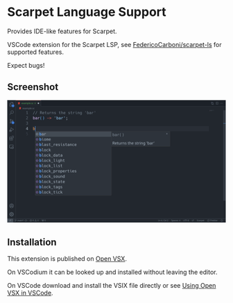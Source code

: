 # Scarpet Language Support

Provides IDE-like features for Scarpet.

VSCode extension for the Scarpet LSP, see [FedericoCarboni/scarpet-ls] for
supported features.

Expect bugs!

## Screenshot

![Autocomplete Example](screenshot/autocomplete.png)

## Installation

This extension is published on [Open VSX][2].

On VSCodium it can be looked up and installed without leaving the editor.

On VSCode download and install the VSIX file directly or see [Using Open VSX in VSCode][1].

[FedericoCarboni/scarpet-ls]: https://github.com/FedericoCarboni/scarpet-ls
[1]: https://github.com/eclipse/openvsx/wiki/Using-Open-VSX-in-VS-Code
[2]: https://open-vsx.org/extension/federicocarboni/scarpet-ls
